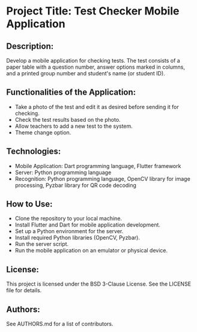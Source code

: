 # Project Title: Test Checker Mobile Application

## Description:
Develop a mobile application for checking tests. The test consists of a paper table with a question number, answer options marked in columns, and a printed group number and student's name (or student ID).

## Functionalities of the Application:

- Take a photo of the test and edit it as desired before sending it for checking.
- Check the test results based on the photo.
- Allow teachers to add a new test to the system.
- Theme change option.

## Technologies:

- Mobile Application: Dart programming language, Flutter framework
- Server: Python programming language
- Recognition: Python programming language, OpenCV library for image processing, Pyzbar library for QR code decoding

## How to Use:

- Clone the repository to your local machine.
- Install Flutter and Dart for mobile application development.
- Set up a Python environment for the server.
- Install required Python libraries (OpenCV, Pyzbar).
- Run the server script.
- Run the mobile application on an emulator or physical device.

## License:
This project is licensed under the BSD 3-Clause License. See the LICENSE file for details.

## Authors:
See AUTHORS.md for a list of contributors.
